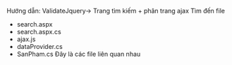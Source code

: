 Hướng dẫn:
ValidateJquery->
Trang tìm kiếm + phân trang ajax
Tìm đến file 
+ search.aspx
+ search.aspx.cs
+ ajax.js
+ dataProvider.cs
+ SanPham.cs
Đây là các file liên quan nhau
